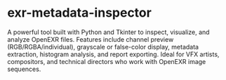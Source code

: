 # exr-metadata-inspector
A powerful tool built with Python and Tkinter to inspect, visualize, and analyze OpenEXR files. Features include channel preview (RGB/RGBA/individual), grayscale or false-color display, metadata extraction, histogram analysis, and report exporting. Ideal for VFX artists, compositors, and technical directors who work with OpenEXR image sequences.

